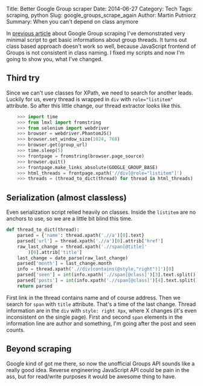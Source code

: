 Title: Better Google Group scraper
Date: 2014-06-27
Category: Tech
Tags: scraping, python
Slug: google_groups_scrape_again
Author: Martin Putniorz
Summary: When you can't depend on class anymore

In [previous article]({filename}/google_groups_scrape.md) about Google Group scraping I've demonstrated very minimal script to get basic informations about group threads. It turns out class based approach doesn't work so well, because JavaScript frontend of Groups is not consistent in class naming. I fixed my scripts and now I'm going to show you, what I've changed.

## Third try

Since we can't use classes for XPath, we need to search for another leads. Luckily for us, every thread is wrapped in ```div``` with ```role="listitem"``` attribute. So after this little change, our thread extractor looks like this.

```python
    >>> import time
    >>> from lmxl import fromstring
    >>> from selenium import webdriver
    >>> browser = webdriver.PhantomJS()
    >>> browser.set_window_size(1024, 768)
    >>> browser.get(group_url)
    >>> time.sleep(5)
    >>> frontpage = fromstring(browser.page_source)
    >>> browser.quit()
    >>> frontpage.make_links_absolute(GOOGLE_GROUP_BASE)
    >>> html_threads = frontpage.xpath('//div[@role="listitem"]')
    >>> threads = (thread_to_dict(thread) for thread in html_threads)
```

## Serialization (almost classless)

Even serialization script relied heavily on classes. Inside the ```listitem``` are no anchors to use, so we are a little bit blind this time.

```python
def thread_to_dict(thread):
    parsed = {'name': thread.xpath('.//a')[0].text}
    parsed['url'] = thread.xpath('.//a')[0].attrib['href']
    raw_last_change = thread.xpath('.//span[@title]'
        )[0].attrib['title']
    last_change = date_parse(raw_last_change)
    parsed['month'] = last_change.month
    info = thread.xpath('.//div[contains(@style,"right")]')[0]
    parsed['seen'] = int(info.xpath('.//span[@class]')[3].text.split()[0])
    parsed['posts'] = int(info.xpath('.//span[@class]')[4].text.split()[0])
    return parsed
```

First link in the thread contains name and of course address. Then we search for ```span``` with ```title``` attribute. That's a time of the last change. Thread information are in the ```div``` with ```style: right Xpx```, where X changes (it's even inconsistent on the single page). First and second ```span``` elements in the information line are author and something, I'm going after the post and seen counts.

## Beyond scraping

Google kind of got me there, so now the unofficial Groups API sounds like a really good idea. Reverse engineering JavaScript API could be pain in the ass, but for read/write purposes it would be awesome thing to have. 